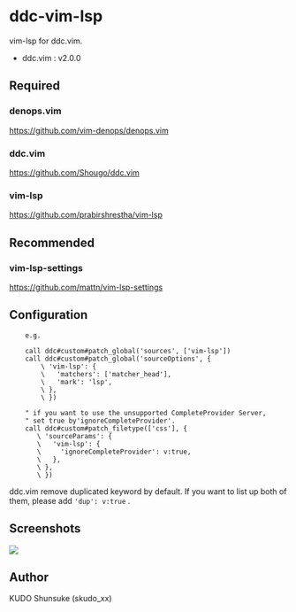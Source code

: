 # ddc-vim-lsp

vim-lsp for ddc.vim.
- ddc.vim : v2.0.0

## Required

### denops.vim

https://github.com/vim-denops/denops.vim

### ddc.vim

https://github.com/Shougo/ddc.vim

### vim-lsp

https://github.com/prabirshrestha/vim-lsp

## Recommended

### vim-lsp-settings

https://github.com/mattn/vim-lsp-settings

## Configuration

```
    e.g.

    call ddc#custom#patch_global('sources', ['vim-lsp'])
    call ddc#custom#patch_global('sourceOptions', {
        \ 'vim-lsp': {
        \   'matchers': ['matcher_head'],
        \   'mark': 'lsp',
        \ },
        \ })

    " if you want to use the unsupported CompleteProvider Server,
    " set true by'ignoreCompleteProvider'.
    call ddc#custom#patch_filetype(['css'], {
       \ 'sourceParams': {
       \   'vim-lsp': {
       \     'ignoreCompleteProvider': v:true,
       \   },
       \ },
       \ })
```

ddc.vim remove duplicated keyword by default.
If you want to list up both of them, please add `'dup': v:true` .

## Screenshots

<img src="https://user-images.githubusercontent.com/212602/131840821-e3a94117-2eb9-44b9-8da6-3b14ed15b893.png"><br>

## Author

KUDO Shunsuke (skudo_xx)

